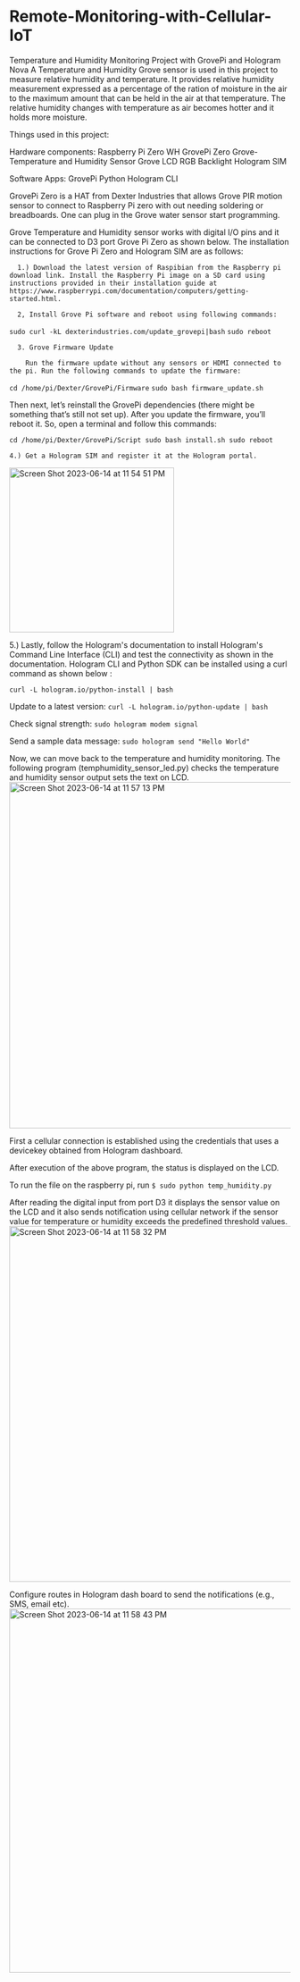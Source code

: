 # Remote-Monitoring-with-Cellular-IoT
Temperature and Humidity Monitoring Project with GrovePi and Hologram Nova
A Temperature and Humidity Grove sensor is used in this project to measure relative humidity and temperature. It provides relative humidity measurement expressed as a percentage of the ration of moisture in the air to the maximum amount that can be held in the air at that temperature. The relative humidity changes with temperature as air becomes hotter and it holds more moisture.


Things used in this project:

Hardware components:
Raspberry Pi Zero WH
GrovePi Zero 
Grove-Temperature and Humidity Sensor
Grove LCD RGB Backlight
Hologram SIM

Software Apps:
GrovePi 
Python
Hologram CLI

GrovePi Zero is a HAT from Dexter Industries  that allows Grove PIR motion sensor to connect to Raspberry Pi zero with out needing soldering or breadboards. One can plug in the Grove water sensor start programming.

Grove Temperature and Humidity sensor works with digital I/O pins and it can be connected to D3 port Grove Pi Zero as shown below.
The installation instructions for Grove Pi Zero and Hologram SIM are as follows:


      1.) Download the latest version of Raspibian from the Raspberry pi download link. Install the Raspberry Pi image on a SD card using instructions provided in their installation guide at https://www.raspberrypi.com/documentation/computers/getting-started.html.

      2, Install Grove Pi software and reboot using following commands:
     
`sudo curl -kL dexterindustries.com/update_grovepi|bash`
`sudo reboot`

      3. Grove Firmware Update

        Run the firmware update without any sensors or HDMI connected to the pi. Run the following commands to update the firmware:

`cd /home/pi/Dexter/GrovePi/Firmware`
`sudo bash firmware_update.sh`

   Then next, let’s reinstall the GrovePi dependencies (there might be something that’s still not set up). After you update the firmware, you’ll reboot it. So, open a terminal and follow this commands:

`cd /home/pi/Dexter/GrovePi/Script
sudo bash install.sh
sudo reboot`


    4.) Get a Hologram SIM and register it at the Hologram portal.
<img width="295" alt="Screen Shot 2023-06-14 at 11 54 51 PM" src="https://github.com/arunjo5/Remote-Monitoring-with-Cellular-IoT/assets/136642643/09884d18-035c-46b6-bf15-b85b1e0df3d2">

  5.) Lastly, follow the Hologram's documentation to install Hologram's Command Line Interface (CLI) and test the connectivity as shown in the documentation. Hologram CLI and Python SDK can be installed using a curl command as shown below :

 `curl -L hologram.io/python-install | bash`

 Update to a latest version:
   `curl -L hologram.io/python-update | bash`

 Check signal strength:
     `sudo hologram modem signal`

 Send a sample data message:
     `sudo hologram send "Hello World"`


Now, we can move back to the temperature and humidity monitoring. The following program (temphumidity_sensor_led.py) checks the temperature and humidity sensor output sets the text on LCD.
<img width="620" alt="Screen Shot 2023-06-14 at 11 57 13 PM" src="https://github.com/arunjo5/Remote-Monitoring-with-Cellular-IoT/assets/136642643/71bf82cf-8ac4-4747-a74c-f597376d69f9">


First  a cellular connection is established using the credentials that uses a devicekey obtained from Hologram dashboard. 



After execution of the above program, the status is displayed on the LCD.

 To run the file on the raspberry pi, run `$ sudo python temp_humidity.py`



After reading the digital input from port D3 it displays the sensor value on the LCD and it also sends notification using cellular network if the sensor value  for temperature or humidity exceeds the predefined threshold values.
<img width="637" alt="Screen Shot 2023-06-14 at 11 58 32 PM" src="https://github.com/arunjo5/Remote-Monitoring-with-Cellular-IoT/assets/136642643/16eb351e-85a7-4585-8193-1a39cfc3a5cd">


Configure routes in Hologram dash board to send the notifications (e.g., SMS, email etc).
<img width="652" alt="Screen Shot 2023-06-14 at 11 58 43 PM" src="https://github.com/arunjo5/Remote-Monitoring-with-Cellular-IoT/assets/136642643/b717dd00-f9de-43e8-bf13-9005ad62545f">



